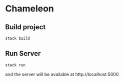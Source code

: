 # Chameleon

## Build project
```
stack build
```

## Run Server
```
stack run
```
and the server will be available at http://localhost:5000
